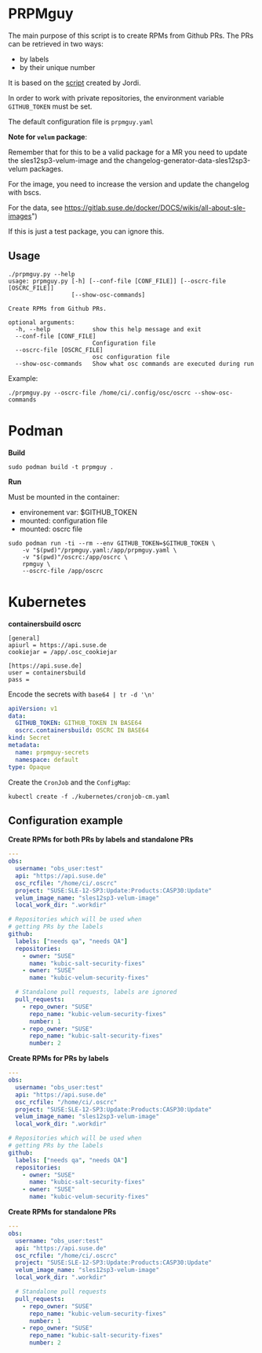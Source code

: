 # PRPMguy

The main purpose of this script is to create RPMs from Github PRs.
The PRs can be retrieved in two ways:
* by labels
* by their unique number

It is based on the [script](https://gitlab.suse.de/docker/automation/blob/master/scripts/create_project_from_pr.py) created by Jordi. 

In order to work with private repositories, the
environment variable `GITHUB_TOKEN` must be set.

The default configuration file is `prpmguy.yaml`


**Note for `velum` package**:

Remember that for this to be a valid package for a MR you need to update the sles12sp3-velum-image and the changelog-generator-data-sles12sp3-velum packages.

For the image, you need to increase the version and update the changelog with bscs.

For the data, see https://gitlab.suse.de/docker/DOCS/wikis/all-about-sle-images")

If this is just a test package, you can ignore this.


## Usage

```console
./prpmguy.py --help
usage: prpmguy.py [-h] [--conf-file [CONF_FILE]] [--oscrc-file [OSCRC_FILE]]
                  [--show-osc-commands]

Create RPMs from Github PRs.

optional arguments:
  -h, --help            show this help message and exit
  --conf-file [CONF_FILE]
                        Configuration file
  --oscrc-file [OSCRC_FILE]
                        osc configuration file
  --show-osc-commands   Show what osc commands are executed during run
```

Example:

```console
./prpmguy.py --oscrc-file /home/ci/.config/osc/oscrc --show-osc-commands
```

# Podman

**Build**

```console
sudo podman build -t prpmguy .
```

**Run**

Must be mounted in the container:
* environement var: $GITHUB_TOKEN
* mounted: configuration file
* mounted: oscrc file

```console
sudo podman run -ti --rm --env GITHUB_TOKEN=$GITHUB_TOKEN \
    -v "$(pwd)"/prpmguy.yaml:/app/prpmguy.yaml \
    -v "$(pwd)"/oscrc:/app/oscrc \
    rpmguy \
    --oscrc-file /app/oscrc
```

# Kubernetes

**containersbuild oscrc**

```
[general]
apiurl = https://api.suse.de
cookiejar = /app/.osc_cookiejar

[https://api.suse.de]
user = containersbuild
pass =
```

Encode the secrets with `base64 | tr -d '\n'`

```yaml
apiVersion: v1
data:
  GITHUB_TOKEN: GITHUB_TOKEN IN BASE64
  oscrc.containersbuild: OSCRC IN BASE64
kind: Secret
metadata:
  name: prpmguy-secrets
  namespace: default
type: Opaque
```

Create the `CronJob` and the `ConfigMap`:

```console
kubectl create -f ./kubernetes/cronjob-cm.yaml
```

## Configuration example

**Create RPMs for both PRs by labels and standalone PRs**

```yaml
---
obs:
  username: "obs_user:test"
  api: "https://api.suse.de"
  osc_rcfile: "/home/ci/.oscrc"
  project: "SUSE:SLE-12-SP3:Update:Products:CASP30:Update"
  velum_image_name: "sles12sp3-velum-image"
  local_work_dir: ".workdir"

# Repositories which will be used when
# getting PRs by the labels
github:
  labels: ["needs qa", "needs QA"]
  repositories:
    - owner: "SUSE"
      name: "kubic-salt-security-fixes"
    - owner: "SUSE"
      name: "kubic-velum-security-fixes"

  # Standalone pull requests, labels are ignored
  pull_requests:
    - repo_owner: "SUSE"
      repo_name: "kubic-velum-security-fixes"
      number: 1
    - repo_owner: "SUSE"
      repo_name: "kubic-salt-security-fixes"
      number: 2
```


**Create RPMs for PRs by labels**

```yaml
---
obs:
  username: "obs_user:test"
  api: "https://api.suse.de"
  osc_rcfile: "/home/ci/.oscrc"
  project: "SUSE:SLE-12-SP3:Update:Products:CASP30:Update"
  velum_image_name: "sles12sp3-velum-image"
  local_work_dir: ".workdir"

# Repositories which will be used when
# getting PRs by the labels
github:
  labels: ["needs qa", "needs QA"]
  repositories:
    - owner: "SUSE"
      name: "kubic-salt-security-fixes"
    - owner: "SUSE"
      name: "kubic-velum-security-fixes"
```

**Create RPMs for standalone PRs**

```yaml
---
obs:
  username: "obs_user:test"
  api: "https://api.suse.de"
  osc_rcfile: "/home/ci/.oscrc"
  project: "SUSE:SLE-12-SP3:Update:Products:CASP30:Update"
  velum_image_name: "sles12sp3-velum-image"
  local_work_dir: ".workdir"

  # Standalone pull requests
  pull_requests:
    - repo_owner: "SUSE"
      repo_name: "kubic-velum-security-fixes"
      number: 1
    - repo_owner: "SUSE"
      repo_name: "kubic-salt-security-fixes"
      number: 2
```


